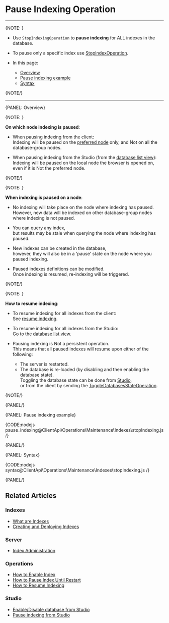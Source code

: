 # Pause Indexing Operation
---

{NOTE: }

* Use `StopIndexingOperation` to __pause indexing__ for ALL indexes in the database.  

* To pause only a specific index use [StopIndexOperation](../../../../client-api/operations/maintenance/indexes/stop-index).  
 
* In this page:
  * [Overview](../../../../client-api/operations/maintenance/indexes/stop-indexing#overview)
  * [Pause indexing example](../../../../client-api/operations/maintenance/indexes/stop-indexing#pause-indexing-example)
  * [Syntax](../../../../client-api/operations/maintenance/indexes/stop-indexing#syntax)

{NOTE/}

---

{PANEL: Overview}

{NOTE: }

__On which node indexing is paused__:

* When pausing indexing from the client:  
  Indexing will be paused on the [preferred node](../../../../client-api/configuration/load-balance/overview#the-preferred-node) only, and Not on all the database-group nodes.  

* When pausing indexing from the Studio (from the [database list view](../../../../studio/database/databases-list-view#more-actions)):  
  Indexing will be paused on the local node the browser is opened on, even if it is Not the preferred node.

{NOTE/}

{NOTE: }

 __When indexing is paused on a node__:
 
* No indexing will take place on the node where indexing has paused.  
  However, new data will be indexed on other database-group nodes where indexing is not paused.

* You can query any index,  
  but results may be stale when querying the node where indexing has paused.
 
* New indexes can be created in the database,  
  however, they will also be in a 'pause' state on the node where you paused indexing.

* Paused indexes definitions can be modified.  
  Once indexing is resumed, re-indexing will be triggered.

{NOTE/}

{NOTE: }

__How to resume indexing__:

* To resume indexing for all indexes from the client:  
  See [resume indexing](../../../../client-api/operations/maintenance/indexes/start-indexing).

* To resume indexing for all indexes from the Studio:  
  Go to the [database list view](../../../../studio/database/databases-list-view#more-actions).  

* Pausing indexing is Not a persistent operation.  
  This means that all paused indexes will resume upon either of the following:
    * The server is restarted.
    * The database is re-loaded (by disabling and then enabling the database state).  
      Toggling the database state can be done from [Studio](../../../../studio/database/databases-list-view#database-actions),  
      or from the client by sending the [ToggleDatabasesStateOperation](../../../../client-api/operations/server-wide/toggle-databases-state).

{NOTE/}

{PANEL/}

{PANEL: Pause indexing example}

{CODE:nodejs pause_indexing@ClientApi\Operations\Maintenance\Indexes\stopIndexing.js /}

{PANEL/}

{PANEL: Syntax}

{CODE:nodejs syntax@ClientApi\Operations\Maintenance\Indexes\stopIndexing.js /}

{PANEL/}

## Related Articles

### Indexes

- [What are Indexes](../../../../indexes/what-are-indexes)
- [Creating and Deploying Indexes](../../../../indexes/creating-and-deploying)

### Server

- [Index Administration](../../../../server/administration/index-administration)

### Operations

- [How to Enable Index](../../../../client-api/operations/maintenance/indexes/enable-index)
- [How to Pause Index Until Restart](../../../../client-api/operations/maintenance/indexes/stop-index)
- [How to Resume Indexing](../../../../client-api/operations/maintenance/indexes/start-indexing)

### Studio

- [Enable/Disable database from Studio](../../../../studio/database/databases-list-view#database-actions)
- [Pause indexing from Studio](../../../../studio/database/databases-list-view#more-actions)
